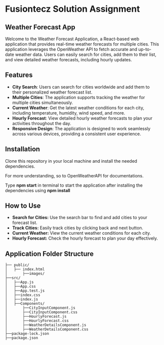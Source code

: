 # Fusiontecz Solution Assignment

## Weather Forecast App

Welcome to the Weather Forecast Application, a React-based web application that provides real-time weather forecasts for multiple cities. This application leverages the OpenWeather API to fetch accurate and up-to-date weather data. Users can easily search for cities, add them to their list, and view detailed weather forecasts, including hourly updates.

## Features

- **City Search**: Users can search for cities worldwide and add them to their personalized weather forecast list.
- **Multiple Cities**: The application supports tracking the weather for multiple cities simultaneously.
- **Current Weather**: Get the latest weather conditions for each city, including temperature, humidity, wind speed, and more.
- **Hourly Forecast**: View detailed hourly weather forecasts to plan your activities throughout the day.
- **Responsive Design**: The application is designed to work seamlessly across various devices, providing a consistent user experience.

## Installation

Clone this repository in your local machine and install the needed dependencies.

For more understanding, so to OpenWeatherAPI for documentations. 

Type **npm start** in terminal to start the application after installing the dependencies using **npm install**

## How to Use
- **Search for Cities:** Use the search bar to find and add cities to your forecast list.
- **Track Cities:** Easily track cities by clicking back and next button.
- **Current Weather:** View the current weather conditions for each city.
- **Hourly Forecast:** Check the hourly forecast to plan your day effectively.

## Application Folder Structure

```
├── public/
│	├── index.html
│    	├──images/	
├──src/
│	├──App.js
│	├──App.css
│	├──App.test.js
│	├──index.css
│	├──index.js
│	├──Components/
│		├──CityInputComponent.js
│		├──CityInputComponent.css
│		├──HourlyForecast.js
│		├──HourlyForecast.css
│		├──WeatherDetailsComponent.js
│		├──WeatherDetailsComponent.css  
├──package-lock.json
├──package.json
```



